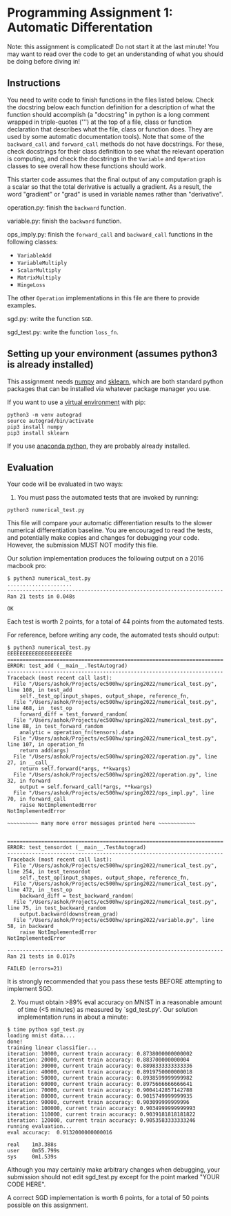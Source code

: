 # Programming  Assignment 1: Automatic Differentation

Note: this assignment is complicated! Do not start it at the last minute! You may
want to read over the code to get an understanding of what you should be doing
before diving in!

## Instructions

You need to write code to finish functions in the files listed below.
Check the docstring below each function definition for a description of what
the function should accomplish  (a "docstring" in python is a long comment
wrapped in triple-quotes (''') at the top of a file, class or function
declaration that describes what the  file, class or function does. They
are used by some automatic documentation tools).
Note that some of the `backward_call` and `forward_call` methods do not  have
docstrings. For these, check docstrings for their class definition to see
what the relevant operation is computing, and check the docstrings in the 
`Variable` and `Operation` classes to see overall how these functions should work.

This starter code assumes that the final output of any computation graph is a 
scalar so that the total derivative is actually a gradient. As a result, the
word "gradient" or "grad" is used in variable names rather than "derivative".



operation.py:
finish the `backward` function.

variable.py:
finish the `backward` function.

ops_imply.py:
finish the `forward_call` and `backward_call` functions in the following classes:
- `VariableAdd`
- `VariableMultiply`
- `ScalarMultiply`
- `MatrixMultiply`
- `HingeLoss`

The other `Operation` implementations in this file are there to provide examples.

sgd.py:
write the function `SGD`.

sgd_test.py:
write the function `loss_fn`.


## Setting up your environment (assumes python3 is already installed)

This assignment needs [numpy](https://numpy.org/) and [sklearn](https://scikit-learn.org/stable/), which are both standard python packages
that can be installed via whatever package manager you use.

If you want to use a [virtual environment](https://docs.python.org/3/tutorial/venv.html) with pip:
```
python3 -m venv autograd
source autograd/bin/activate
pip3 install numpy
pip3 install sklearn
```

If you use [anaconda python](https://www.anaconda.com/products/individual), they are probably already installed.


## Evaluation

Your code will be evaluated in two ways:
1. You must pass the automated tests that are invoked by running:
```
python3 numerical_test.py
```
This file will compare your automatic differentiation results to the slower
numerical differentiation baseline. You are encouraged to read the tests, and 
potentially make copies and changes for debugging your code. However, the 
submission MUST NOT modify this file.

Our solution implementation produces the following output on a 2016 macbook pro:
```
$ python3 numerical_test.py 
.....................
----------------------------------------------------------------------
Ran 21 tests in 0.048s

OK
```

Each test is worth 2 points, for a total of 44 points from the automated tests.

For reference, before writing any code, the automated tests should output:
```
$ python3 numerical_test.py 
EEEEEEEEEEEEEEEEEEEEE
======================================================================
ERROR: test_add (__main__.TestAutograd)
----------------------------------------------------------------------
Traceback (most recent call last):
  File "/Users/ashok/Projects/ec500hw/spring2022/numerical_test.py", line 108, in test_add
    self._test_op(input_shapes, output_shape, reference_fn,
  File "/Users/ashok/Projects/ec500hw/spring2022/numerical_test.py", line 468, in _test_op
    forward_diff = test_forward_random(
  File "/Users/ashok/Projects/ec500hw/spring2022/numerical_test.py", line 88, in test_forward_random
    analytic = operation_fn(tensors).data
  File "/Users/ashok/Projects/ec500hw/spring2022/numerical_test.py", line 107, in operation_fn
    return add(args)
  File "/Users/ashok/Projects/ec500hw/spring2022/operation.py", line 27, in __call__
    return self.forward(*args, **kwargs)
  File "/Users/ashok/Projects/ec500hw/spring2022/operation.py", line 32, in forward
    output = self.forward_call(*args, **kwargs)
  File "/Users/ashok/Projects/ec500hw/spring2022/ops_impl.py", line 70, in forward_call
    raise NotImplementedError
NotImplementedError

~~~~~~~~~~ many more error messages printed here ~~~~~~~~~~~~


======================================================================
ERROR: test_tensordot (__main__.TestAutograd)
----------------------------------------------------------------------
Traceback (most recent call last):
  File "/Users/ashok/Projects/ec500hw/spring2022/numerical_test.py", line 254, in test_tensordot
    self._test_op(input_shapes, output_shape, reference_fn,
  File "/Users/ashok/Projects/ec500hw/spring2022/numerical_test.py", line 472, in _test_op
    backward_diff = test_backward_random(
  File "/Users/ashok/Projects/ec500hw/spring2022/numerical_test.py", line 75, in test_backward_random
    output.backward(downstream_grad)
  File "/Users/ashok/Projects/ec500hw/spring2022/variable.py", line 58, in backward
    raise NotImplementedError
NotImplementedError

----------------------------------------------------------------------
Ran 21 tests in 0.017s

FAILED (errors=21)
```

It is strongly recommended that you pass these tests BEFORE attempting to implement SGD.

2. You must obtain >89% eval accuracy on MNIST in a reasonable amount of time (<5 minutes) as measured
by `sgd_test.py'. Our solution implementation runs in about a minute:
```
$ time python sgd_test.py
loading mnist data....
done!
training linear classifier...
iteration: 10000, current train accuracy: 0.8738000000000002
iteration: 20000, current train accuracy: 0.883700000000004
iteration: 30000, current train accuracy: 0.8898333333333336
iteration: 40000, current train accuracy: 0.8919750000000018
iteration: 50000, current train accuracy: 0.8938599999999982
iteration: 60000, current train accuracy: 0.8975666666666641
iteration: 70000, current train accuracy: 0.9004142857142788
iteration: 80000, current train accuracy: 0.9015749999999935
iteration: 90000, current train accuracy: 0.903099999999996
iteration: 100000, current train accuracy: 0.9034999999999993
iteration: 110000, current train accuracy: 0.9039181818181822
iteration: 120000, current train accuracy: 0.9053583333333246
running evaluation...
eval accuracy:  0.9132000000000016

real    1m3.388s
user    0m55.799s
sys     0m1.539s
```
Although you may certainly make arbitrary changes when debugging, your submission should not
edit sgd_test.py except for the point marked "YOUR CODE HERE".

A correct SGD implementation is worth 6 points, for a total of 50 points possible on this assignment.





